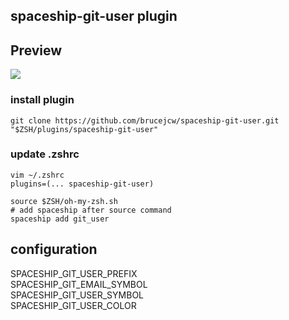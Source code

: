 ## spaceship-git-user plugin

## Preview
![](https://user-images.githubusercontent.com/8085088/195627784-bc5ed2cb-d516-4761-8cea-7e351188ba18.png)

### install plugin
```git clone https://github.com/brucejcw/spaceship-git-user.git "$ZSH/plugins/spaceship-git-user"```

### update .zshrc
```
vim ~/.zshrc
plugins=(... spaceship-git-user)

source $ZSH/oh-my-zsh.sh
# add spaceship after source command
spaceship add git_user
```

## configuration
SPACESHIP_GIT_USER_PREFIX  
SPACESHIP_GIT_EMAIL_SYMBOL  
SPACESHIP_GIT_USER_SYMBOL  
SPACESHIP_GIT_USER_COLOR  
